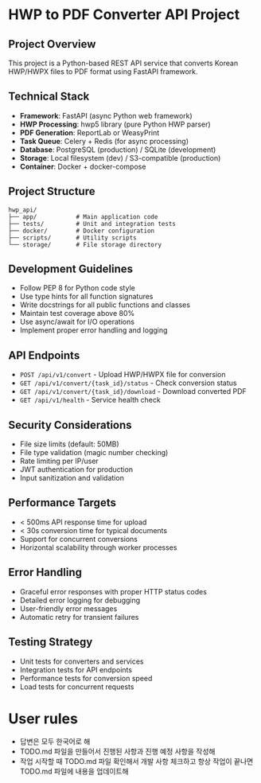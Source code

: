 # HWP to PDF Converter API Project

## Project Overview

This project is a Python-based REST API service that converts Korean HWP/HWPX files to PDF format using FastAPI framework.

## Technical Stack

- **Framework**: FastAPI (async Python web framework)
- **HWP Processing**: hwp5 library (pure Python HWP parser)
- **PDF Generation**: ReportLab or WeasyPrint
- **Task Queue**: Celery + Redis (for async processing)
- **Database**: PostgreSQL (production) / SQLite (development)
- **Storage**: Local filesystem (dev) / S3-compatible (production)
- **Container**: Docker + docker-compose

## Project Structure

```
hwp_api/
├── app/           # Main application code
├── tests/         # Unit and integration tests
├── docker/        # Docker configuration
├── scripts/       # Utility scripts
└── storage/       # File storage directory
```

## Development Guidelines

- Follow PEP 8 for Python code style
- Use type hints for all function signatures
- Write docstrings for all public functions and classes
- Maintain test coverage above 80%
- Use async/await for I/O operations
- Implement proper error handling and logging

## API Endpoints

- `POST /api/v1/convert` - Upload HWP/HWPX file for conversion
- `GET /api/v1/convert/{task_id}/status` - Check conversion status
- `GET /api/v1/convert/{task_id}/download` - Download converted PDF
- `GET /api/v1/health` - Service health check

## Security Considerations

- File size limits (default: 50MB)
- File type validation (magic number checking)
- Rate limiting per IP/user
- JWT authentication for production
- Input sanitization and validation

## Performance Targets

- < 500ms API response time for upload
- < 30s conversion time for typical documents
- Support for concurrent conversions
- Horizontal scalability through worker processes

## Error Handling

- Graceful error responses with proper HTTP status codes
- Detailed error logging for debugging
- User-friendly error messages
- Automatic retry for transient failures

## Testing Strategy

- Unit tests for converters and services
- Integration tests for API endpoints
- Performance tests for conversion speed
- Load tests for concurrent requests

# User rules

- 답변은 모두 한국어로 해
- TODO.md 파일을 만들어서 진행된 사항과 진행 예정 사항을 작성해
- 작업 시작할 때 TODO.md 파일 확인해서 개발 사항 체크하고 항상 작업이 끝나면 TODO.md 파일에 내용을 업데이트해
